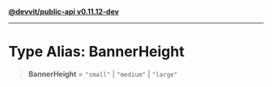 [**@devvit/public-api v0.11.12-dev**](../../README.md)

---

# Type Alias: BannerHeight

> **BannerHeight** = `"small"` \| `"medium"` \| `"large"`
